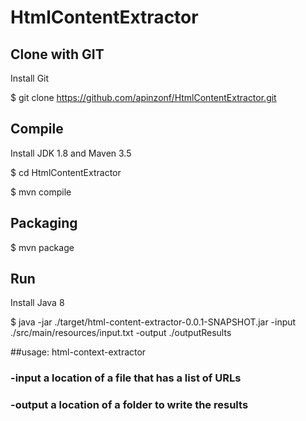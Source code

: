 # HtmlContentExtractor

## Clone with GIT
Install Git

$ git clone https://github.com/apinzonf/HtmlContentExtractor.git

## Compile

Install JDK 1.8 and Maven 3.5

$ cd HtmlContentExtractor

$ mvn compile

## Packaging

$ mvn package

## Run

Install Java 8  

$ java -jar ./target/html-content-extractor-0.0.1-SNAPSHOT.jar -input ./src/main/resources/input.txt -output ./outputResults


##usage: html-context-extractor

### -input <arg>    a location of a file that has a list of URLs

### -output <arg>   a location of a folder to write the results
